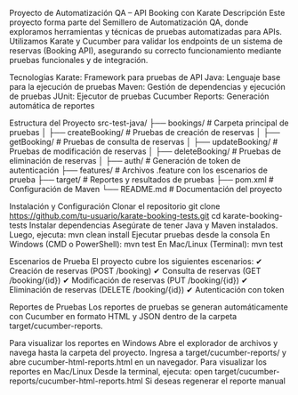 Proyecto de Automatización QA – API Booking con Karate
Descripción
Este proyecto forma parte del Semillero de Automatización QA, donde exploramos herramientas y técnicas de pruebas automatizadas para APIs. Utilizamos Karate y Cucumber para validar los endpoints de un sistema de reservas (Booking API), asegurando su correcto funcionamiento mediante pruebas funcionales y de integración.

Tecnologías
 Karate: Framework para pruebas de API
 Java: Lenguaje base para la ejecución de pruebas
 Maven: Gestión de dependencias y ejecución de pruebas
 JUnit: Ejecutor de pruebas
 Cucumber Reports: Generación automática de reportes

Estructura del Proyecto
src-test-java/
├── bookings/                     # Carpeta principal de pruebas
│   ├── createBooking/             # Pruebas de creación de reservas
│   ├── getBooking/                # Pruebas de consulta de reservas
│   ├── updateBooking/             # Pruebas de modificación de reservas
│   ├── deleteBooking/             # Pruebas de eliminación de reservas
│   ├── auth/                      # Generación de token de autenticación
├── features/                      # Archivos .feature con los escenarios de prueba
├── target/                        # Reportes y resultados de pruebas
├── pom.xml                         # Configuración de Maven
└── README.md                      # Documentación del proyecto

Instalación y Configuración
Clonar el repositorio
 git clone https://github.com/tu-usuario/karate-booking-tests.git
 cd karate-booking-tests
Instalar dependencias
Asegúrate de tener Java y Maven instalados. Luego, ejecuta:
 mvn clean install
Ejecutar pruebas desde la consola
 En Windows (CMD o PowerShell):
 mvn test
En Mac/Linux (Terminal):
 mvn test
 
Escenarios de Prueba
El proyecto cubre los siguientes escenarios:
✔ Creación de reservas (POST /booking)
✔ Consulta de reservas (GET /booking/{id})
✔ Modificación de reservas (PUT /booking/{id})
✔ Eliminación de reservas (DELETE /booking/{id})
✔ Autenticación con token

Reportes de Pruebas
Los reportes de pruebas se generan automáticamente con Cucumber en formato HTML y JSON dentro de la carpeta target/cucumber-reports.

Para visualizar los reportes en Windows
Abre el explorador de archivos y navega hasta la carpeta del proyecto.
Ingresa a target/cucumber-reports/ y abre cucumber-html-reports.html en un navegador.
Para visualizar los reportes en Mac/Linux
Desde la terminal, ejecuta:
open target/cucumber-reports/cucumber-html-reports.html
Si deseas regenerar el reporte manual
